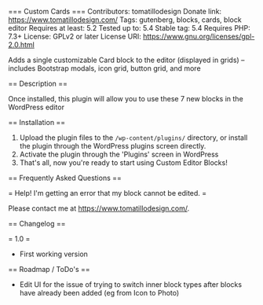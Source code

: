 === Custom Cards ===
Contributors: tomatillodesign
Donate link: https://www.tomatillodesign.com/
Tags: gutenberg, blocks, cards, block editor
Requires at least: 5.2
Tested up to: 5.4
Stable tag: 5.4
Requires PHP: 7.3+
License: GPLv2 or later
License URI: https://www.gnu.org/licenses/gpl-2.0.html

Adds a single customizable Card block to the editor (displayed in grids) – includes Bootstrap modals, icon grid, button grid, and more

== Description ==

Once installed, this plugin will allow you to use these 7 new blocks in the WordPress editor

== Installation ==

1. Upload the plugin files to the `/wp-content/plugins/` directory, or install the plugin through the WordPress plugins screen directly.
2. Activate the plugin through the 'Plugins' screen in WordPress
3. That's all, now you're ready to start using Custom Editor Blocks!

== Frequently Asked Questions ==

= Help! I'm getting an error that my block cannot be edited. =

Please contact me at https://www.tomatillodesign.com/.

== Changelog ==

= 1.0 =
* First working version

== Roadmap / ToDo's ==
* Edit UI for the issue of trying to switch inner block types after blocks have already been added (eg from Icon to Photo)
